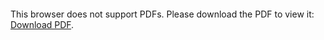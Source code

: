 <object data="doc/NCKU_Compiler_2020_Assignment_1.pdf" type="application/pdf" width="700px" height="700px">
    <embed src="doc/NCKU_Compiler_2020_Assignment_1.pdf">
        <p>This browser does not support PDFs. Please download the PDF to view it: <a href="httdoc/NCKU_Compiler_2020_Assignment_1.pdf">Download PDF</a>.</p>
    </embed>
</object>